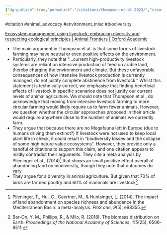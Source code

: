 ```yaml
---
{"dg-publish":true,"permalink":"/citations/thompson-et-al-2023/","created":"2024-03-10T17:06:44.000+00:00","updated":"2025-09-28T23:49:03.097+01:00"}
---
```


#citation #animal_advocacy #environment_misc #biodiversity 

[Ecosystem management using livestock: embracing diversity and respecting ecological principles | Animal Frontiers | Oxford Academic](https://academic.oup.com/af/article/13/2/28/7123478) 

- The main argument in Thompson et al. is that some forms of livestock farming may have neutral or even positive effects on the environment.
- Particularly, they note that "...current high-productivity livestock systems are reliant on intensive production of feed on arable land, thereby charging the environment and climate. But these unfavorable consequences of how intensive livestock production is currently managed, do not justify complete abstinence from livestock." Whilst this statement is technically correct, we emphasise that finding beneficial effects of livestock in specific scenarios does not justify our current levels of animal agriculture. We should note  that Thompson et al., do acknowledge that moving from intensive livestock farming to more circular farming would likely require us to farm fewer animals. However, we question whether the circular approaches proposed in their article would require anywhere close to the number of animals we currently farm. 
- They argue that because there are no Megafauna left in Europe (due to humans driving them extinct?) if livestock were not used to keep local plant life in check, it could result in "biodiversity losses and the collapse of some high nature value ecosystems". However, they provide only a handful of citations to support this claim, and one citation appears to mildly contradict their arguments. They cite a meta analysis by Plieninger et al., (2014)[^3] that shows an small positive effect overall of abandoning land on biodiversity, though they note that outcomes do vary. 
- They argue for a diversity in animal agriculture. But given that 70% of birds are farmed poultry and 60% of mammals are livestock[^2]


[^2]: Bar-On, Y. M., Phillips, R., & Milo, R. (2018). The biomass distribution on Earth. _Proceedings of the National Academy of Sciences_, _115_(25), 6506-6511.
[^3]: Plieninger, T., Hui, C., Gaertner, M., & Huntsinger, L. (2014). The impact of land abandonment on species richness and abundance in the Mediterranean Basin: a meta-analysis. _PloS one_, _9_(5), e98355.